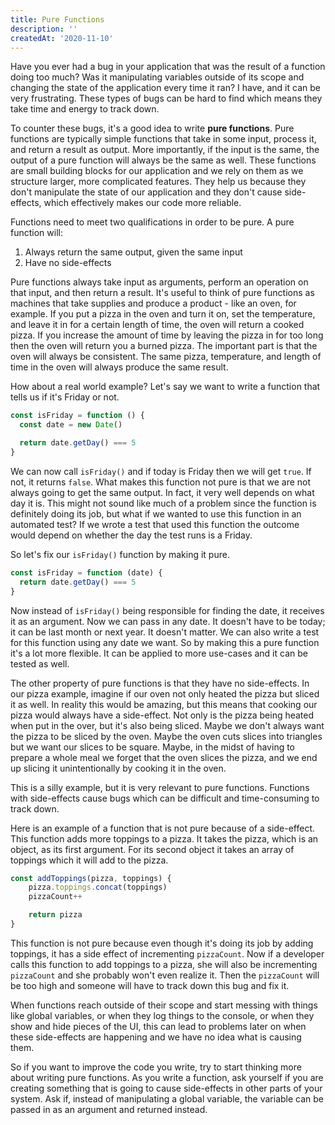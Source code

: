 ```yaml
---
title: Pure Functions
description: ''
createdAt: '2020-11-10'
---
```


Have you ever had a bug in your application that was the result of a function doing too much? Was it manipulating variables outside of its scope and changing the state of the application every time it ran? I have, and it can be very frustrating. These types of bugs can be hard to find which means they take time and energy to track down.

To counter these bugs, it's a good idea to write **pure functions**. Pure functions are typically simple functions that take in some input, process it, and return a result as output. More importantly, if the input is the same, the output of a pure function will always be the same as well. These functions are small building blocks for our application and we rely on them as we structure larger, more complicated features. They help us because they don't manipulate the state of our application and they don't cause side-effects, which effectively makes our code more reliable.

Functions need to meet two qualifications in order to be pure. A pure function will:

1.  Always return the same output, given the same input
2.  Have no side-effects

Pure functions always take input as arguments, perform an operation on that input, and then return a result. It's useful to think of pure functions as machines that take supplies and produce a product - like an oven, for example. If you put a pizza in the oven and turn it on, set the temperature, and leave it in for a certain length of time, the oven will return a cooked pizza. If you increase the amount of time by leaving the pizza in for too long then the oven will return you a burned pizza. The important part is that the oven will always be consistent. The same pizza, temperature, and length of time in the oven will always produce the same result.

How about a real world example? Let's say we want to write a function that tells us if it's Friday or not.

```javascript
const isFriday = function () {
  const date = new Date()

  return date.getDay() === 5
}
```

We can now call `isFriday()` and if today is Friday then we will get `true`. If not, it returns `false`. What makes this function not pure is that we are not always going to get the same output. In fact, it very well depends on what day it is. This might not sound like much of a problem since the function is definitely doing its job, but what if we wanted to use this function in an automated test? If we wrote a test that used this function the outcome would depend on whether the day the test runs is a Friday.

So let's fix our `isFriday()` function by making it pure.

```javascript
const isFriday = function (date) {
  return date.getDay() === 5
}
```

Now instead of `isFriday()` being responsible for finding the date, it receives it as an argument. Now we can pass in any date. It doesn't have to be today; it can be last month or next year. It doesn't matter. We can also write a test for this function using any date we want. So by making this a pure function it's a lot more flexible. It can be applied to more use-cases and it can be tested as well.

The other property of pure functions is that they have no side-effects. In our pizza example, imagine if our oven not only heated the pizza but sliced it as well. In reality this would be amazing, but this means that cooking our pizza would always have a side-effect. Not only is the pizza being heated when put in the over, but it's also being sliced. Maybe we don't always want the pizza to be sliced by the oven. Maybe the oven cuts slices into triangles but we want our slices to be square. Maybe, in the midst of having to prepare a whole meal we forget that the oven slices the pizza, and we end up slicing it unintentionally by cooking it in the oven.

This is a silly example, but it is very relevant to pure functions. Functions with side-effects cause bugs which can be difficult and time-consuming to track down.

Here is an example of a function that is not pure because of a side-effect. This function adds more toppings to a pizza. It takes the pizza, which is an object, as its first argument. For its second object it takes an array of toppings which it will add to the pizza.

```javascript
const addToppings(pizza, toppings) {
    pizza.toppings.concat(toppings)
    pizzaCount++

    return pizza
}
```

This function is not pure because even though it's doing its job by adding toppings, it has a side effect of incrementing `pizzaCount`. Now if a developer calls this function to add toppings to a pizza, she will also be incrementing `pizzaCount` and she probably won't even realize it. Then the `pizzaCount` will be too high and someone will have to track down this bug and fix it.

When functions reach outside of their scope and start messing with things like global variables, or when they log things to the console, or when they show and hide pieces of the UI, this can lead to problems later on when these side-effects are happening and we have no idea what is causing them.

So if you want to improve the code you write, try to start thinking more about writing pure functions. As you write a function, ask yourself if you are creating something that is going to cause side-effects in other parts of your system. Ask if, instead of manipulating a global variable, the variable can be passed in as an argument and returned instead.
